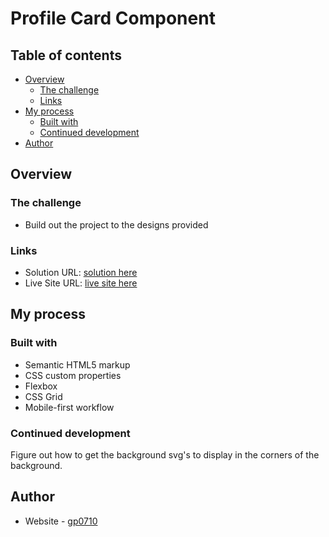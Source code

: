 #  Profile Card Component

## Table of contents

- [Overview](#overview)
  - [The challenge](#the-challenge)
  - [Links](#links)
- [My process](#my-process)
  - [Built with](#built-with)
  - [Continued development](#continued-development)
- [Author](#author)


## Overview

### The challenge

- Build out the project to the designs provided

### Links

- Solution URL: [solution here](https://github.com/gp0710/profile-card-component)
- Live Site URL: [live site here](https://gp0710.github.io/profile-card-component/)

## My process

### Built with

- Semantic HTML5 markup
- CSS custom properties
- Flexbox
- CSS Grid
- Mobile-first workflow

### Continued development

Figure out how to get the background svg's to display in the corners of the background.

## Author

- Website - [gp0710](https://github.com/gp0710)
